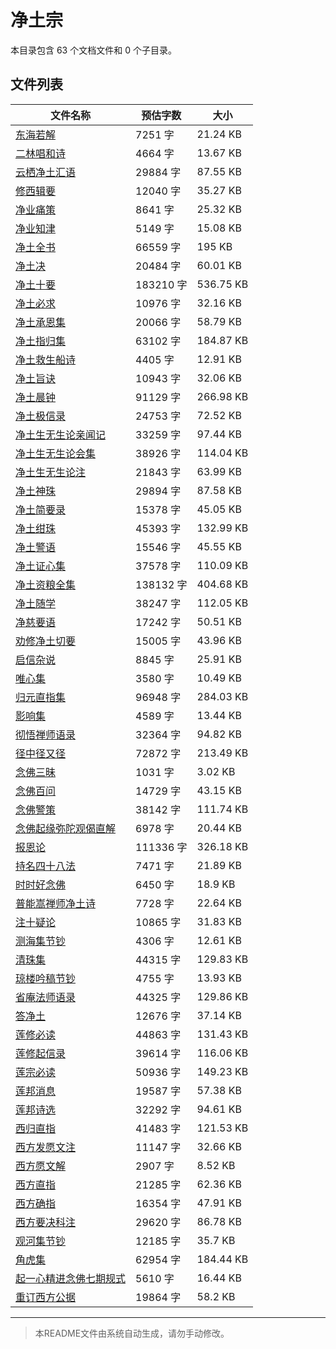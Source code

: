 # 净土宗

本目录包含 63 个文档文件和 0 个子目录。

## 文件列表

| 文件名称 | 预估字数 | 大小 |
|---------|---------|------|
| [东海若解](佛藏/续藏经/中国撰述/诸宗著述部/净土宗/东海若解.md) | 7251 字 | 21.24 KB |
| [二林唱和诗](佛藏/续藏经/中国撰述/诸宗著述部/净土宗/二林唱和诗.md) | 4664 字 | 13.67 KB |
| [云栖净土汇语](佛藏/续藏经/中国撰述/诸宗著述部/净土宗/云栖净土汇语.md) | 29884 字 | 87.55 KB |
| [修西辑要](佛藏/续藏经/中国撰述/诸宗著述部/净土宗/修西辑要.md) | 12040 字 | 35.27 KB |
| [净业痛策](佛藏/续藏经/中国撰述/诸宗著述部/净土宗/净业痛策.md) | 8641 字 | 25.32 KB |
| [净业知津](佛藏/续藏经/中国撰述/诸宗著述部/净土宗/净业知津.md) | 5149 字 | 15.08 KB |
| [净土全书](佛藏/续藏经/中国撰述/诸宗著述部/净土宗/净土全书.md) | 66559 字 | 195 KB |
| [净土决](佛藏/续藏经/中国撰述/诸宗著述部/净土宗/净土决.md) | 20484 字 | 60.01 KB |
| [净土十要](佛藏/续藏经/中国撰述/诸宗著述部/净土宗/净土十要.md) | 183210 字 | 536.75 KB |
| [净土必求](佛藏/续藏经/中国撰述/诸宗著述部/净土宗/净土必求.md) | 10976 字 | 32.16 KB |
| [净土承恩集](佛藏/续藏经/中国撰述/诸宗著述部/净土宗/净土承恩集.md) | 20066 字 | 58.79 KB |
| [净土指归集](佛藏/续藏经/中国撰述/诸宗著述部/净土宗/净土指归集.md) | 63102 字 | 184.87 KB |
| [净土救生船诗](佛藏/续藏经/中国撰述/诸宗著述部/净土宗/净土救生船诗.md) | 4405 字 | 12.91 KB |
| [净土旨诀](佛藏/续藏经/中国撰述/诸宗著述部/净土宗/净土旨诀.md) | 10943 字 | 32.06 KB |
| [净土晨钟](佛藏/续藏经/中国撰述/诸宗著述部/净土宗/净土晨钟.md) | 91129 字 | 266.98 KB |
| [净土极信录](佛藏/续藏经/中国撰述/诸宗著述部/净土宗/净土极信录.md) | 24753 字 | 72.52 KB |
| [净土生无生论亲闻记](佛藏/续藏经/中国撰述/诸宗著述部/净土宗/净土生无生论亲闻记.md) | 33259 字 | 97.44 KB |
| [净土生无生论会集](佛藏/续藏经/中国撰述/诸宗著述部/净土宗/净土生无生论会集.md) | 38926 字 | 114.04 KB |
| [净土生无生论注](佛藏/续藏经/中国撰述/诸宗著述部/净土宗/净土生无生论注.md) | 21843 字 | 63.99 KB |
| [净土神珠](佛藏/续藏经/中国撰述/诸宗著述部/净土宗/净土神珠.md) | 29894 字 | 87.58 KB |
| [净土简要录](佛藏/续藏经/中国撰述/诸宗著述部/净土宗/净土简要录.md) | 15378 字 | 45.05 KB |
| [净土绀珠](佛藏/续藏经/中国撰述/诸宗著述部/净土宗/净土绀珠.md) | 45393 字 | 132.99 KB |
| [净土警语](佛藏/续藏经/中国撰述/诸宗著述部/净土宗/净土警语.md) | 15546 字 | 45.55 KB |
| [净土证心集](佛藏/续藏经/中国撰述/诸宗著述部/净土宗/净土证心集.md) | 37578 字 | 110.09 KB |
| [净土资粮全集](佛藏/续藏经/中国撰述/诸宗著述部/净土宗/净土资粮全集.md) | 138132 字 | 404.68 KB |
| [净土随学](佛藏/续藏经/中国撰述/诸宗著述部/净土宗/净土随学.md) | 38247 字 | 112.05 KB |
| [净慈要语](佛藏/续藏经/中国撰述/诸宗著述部/净土宗/净慈要语.md) | 17242 字 | 50.51 KB |
| [劝修净土切要](佛藏/续藏经/中国撰述/诸宗著述部/净土宗/劝修净土切要.md) | 15005 字 | 43.96 KB |
| [启信杂说](佛藏/续藏经/中国撰述/诸宗著述部/净土宗/启信杂说.md) | 8845 字 | 25.91 KB |
| [唯心集](佛藏/续藏经/中国撰述/诸宗著述部/净土宗/唯心集.md) | 3580 字 | 10.49 KB |
| [归元直指集](佛藏/续藏经/中国撰述/诸宗著述部/净土宗/归元直指集.md) | 96948 字 | 284.03 KB |
| [影响集](佛藏/续藏经/中国撰述/诸宗著述部/净土宗/影响集.md) | 4589 字 | 13.44 KB |
| [彻悟禅师语录](佛藏/续藏经/中国撰述/诸宗著述部/净土宗/彻悟禅师语录.md) | 32364 字 | 94.82 KB |
| [径中径又径](佛藏/续藏经/中国撰述/诸宗著述部/净土宗/径中径又径.md) | 72872 字 | 213.49 KB |
| [念佛三昧](佛藏/续藏经/中国撰述/诸宗著述部/净土宗/念佛三昧.md) | 1031 字 | 3.02 KB |
| [念佛百问](佛藏/续藏经/中国撰述/诸宗著述部/净土宗/念佛百问.md) | 14729 字 | 43.15 KB |
| [念佛警策](佛藏/续藏经/中国撰述/诸宗著述部/净土宗/念佛警策.md) | 38142 字 | 111.74 KB |
| [念佛起缘弥陀观偈直解](佛藏/续藏经/中国撰述/诸宗著述部/净土宗/念佛起缘弥陀观偈直解.md) | 6978 字 | 20.44 KB |
| [报恩论](佛藏/续藏经/中国撰述/诸宗著述部/净土宗/报恩论.md) | 111336 字 | 326.18 KB |
| [持名四十八法](佛藏/续藏经/中国撰述/诸宗著述部/净土宗/持名四十八法.md) | 7471 字 | 21.89 KB |
| [时时好念佛](佛藏/续藏经/中国撰述/诸宗著述部/净土宗/时时好念佛.md) | 6450 字 | 18.9 KB |
| [普能嵩禅师净土诗](佛藏/续藏经/中国撰述/诸宗著述部/净土宗/普能嵩禅师净土诗.md) | 7728 字 | 22.64 KB |
| [注十疑论](佛藏/续藏经/中国撰述/诸宗著述部/净土宗/注十疑论.md) | 10865 字 | 31.83 KB |
| [测海集节钞](佛藏/续藏经/中国撰述/诸宗著述部/净土宗/测海集节钞.md) | 4306 字 | 12.61 KB |
| [清珠集](佛藏/续藏经/中国撰述/诸宗著述部/净土宗/清珠集.md) | 44315 字 | 129.83 KB |
| [琼楼吟稿节钞](佛藏/续藏经/中国撰述/诸宗著述部/净土宗/琼楼吟稿节钞.md) | 4755 字 | 13.93 KB |
| [省庵法师语录](佛藏/续藏经/中国撰述/诸宗著述部/净土宗/省庵法师语录.md) | 44325 字 | 129.86 KB |
| [答净土](佛藏/续藏经/中国撰述/诸宗著述部/净土宗/答净土.md) | 12676 字 | 37.14 KB |
| [莲修必读](佛藏/续藏经/中国撰述/诸宗著述部/净土宗/莲修必读.md) | 44863 字 | 131.43 KB |
| [莲修起信录](佛藏/续藏经/中国撰述/诸宗著述部/净土宗/莲修起信录.md) | 39614 字 | 116.06 KB |
| [莲宗必读](佛藏/续藏经/中国撰述/诸宗著述部/净土宗/莲宗必读.md) | 50936 字 | 149.23 KB |
| [莲邦消息](佛藏/续藏经/中国撰述/诸宗著述部/净土宗/莲邦消息.md) | 19587 字 | 57.38 KB |
| [莲邦诗选](佛藏/续藏经/中国撰述/诸宗著述部/净土宗/莲邦诗选.md) | 32292 字 | 94.61 KB |
| [西归直指](佛藏/续藏经/中国撰述/诸宗著述部/净土宗/西归直指.md) | 41483 字 | 121.53 KB |
| [西方发愿文注](佛藏/续藏经/中国撰述/诸宗著述部/净土宗/西方发愿文注.md) | 11147 字 | 32.66 KB |
| [西方愿文解](佛藏/续藏经/中国撰述/诸宗著述部/净土宗/西方愿文解.md) | 2907 字 | 8.52 KB |
| [西方直指](佛藏/续藏经/中国撰述/诸宗著述部/净土宗/西方直指.md) | 21285 字 | 62.36 KB |
| [西方确指](佛藏/续藏经/中国撰述/诸宗著述部/净土宗/西方确指.md) | 16354 字 | 47.91 KB |
| [西方要决科注](佛藏/续藏经/中国撰述/诸宗著述部/净土宗/西方要决科注.md) | 29620 字 | 86.78 KB |
| [观河集节钞](佛藏/续藏经/中国撰述/诸宗著述部/净土宗/观河集节钞.md) | 12185 字 | 35.7 KB |
| [角虎集](佛藏/续藏经/中国撰述/诸宗著述部/净土宗/角虎集.md) | 62954 字 | 184.44 KB |
| [起一心精进念佛七期规式](佛藏/续藏经/中国撰述/诸宗著述部/净土宗/起一心精进念佛七期规式.md) | 5610 字 | 16.44 KB |
| [重订西方公据](佛藏/续藏经/中国撰述/诸宗著述部/净土宗/重订西方公据.md) | 19864 字 | 58.2 KB |

---

> 本README文件由系统自动生成，请勿手动修改。
